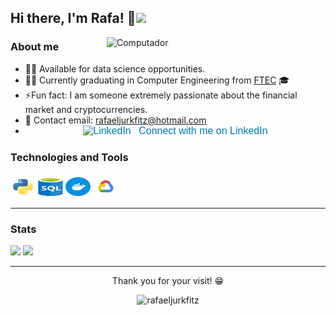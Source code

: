 ## Hi there, I'm Rafa! 👋<img src="https://github.com/rajput2107/rajput2107/blob/master/Assets/Earth.gif" width="24px"/>

<img src="https://raw.githubusercontent.com/MicaelliMedeiros/micaellimedeiros/master/image/computer-illustration.png" min-width="350px" max-width="350px" width="350px" align="right" alt="Computador">

### About me
- 🐱‍💻 Available for data science opportunities.
- 👩‍💻 Currently graduating in Computer Engineering from [FTEC](https://www.ftec.com.br/) 🎓
- ⚡Fun fact: I am someone extremely passionate about the financial market and cryptocurrencies.
- 💌 Contact email: rafaeljurkfitz@hotmail.com
- <div style="text-align: center;">
  <a href="https://www.linkedin.com/in/rafaeljurkfitz/" target="_blank" style="text-decoration: none; color: #0077B5; font-family: Arial, sans-serif; font-size: 16px;">
    <img width="22" src="https://github.com/zumrudu-anka/zumrudu-anka/raw/master/images/linkedin.svg" alt="LinkedIn" style="vertical-align: middle; margin-right: 8px;"> Connect with me on LinkedIn
  </a>
</div>

### Technologies and Tools 
<div align="left">
  <img align="center" alt="Python" height="30" width="40" src="https://github.com/devicons/devicon/blob/master/icons/python/python-original.svg">
  <img align="center" alt="SQL" height="30" width="40" src="https://github.com/rafaeljurkfitz/rafaeljurkfitz/blob/main/assets/sql.svg">  
  <img align="center" alt="Docker" height="30" width="40" src="https://github.com/rafaeljurkfitz/rafaeljurkfitz/blob/main/assets/docker-svgrepo-com.svg">  
  <img align="center" alt="Google Cloud" height="40" width="40" src="https://github.com/rafaeljurkfitz/rafaeljurkfitz/blob/main/assets/google_cloud_logo_icon_159333.svg">  
</div>

<hr />

### Stats

<div>
  <img height="180em" src="https://github-readme-stats.vercel.app/api?username=rafaeljurkfitz&show_icons=true&theme=radical&include_all_commits=true&count_private=true" />
  <img height="180em" src="https://github-readme-stats.vercel.app/api/top-langs/?username=rafaeljurkfitz&layout=compact&langs_count=8&theme=radical" />
</div>

<!-- ![Snake animation](https://github.com/rafaeljurkfitz/rafaeljurkfitz/blob/output/github-contribution-grid-snake.svg)  -->

<hr/>

<div align='center'>
<p> Thank you for your visit! 😁</p>
  <img src="https://komarev.com/ghpvc/?username=rafaeljurkfitz&color=blueviolet&label=profile+views" alt="rafaeljurkfitz" />
</div>
